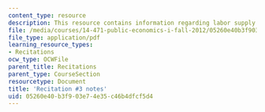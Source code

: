 ```yaml
---
content_type: resource
description: This resource contains information regarding labor supply.
file: /media/courses/14-471-public-economics-i-fall-2012/05260e40b3f903e74e35c46b4dfcf5d4_MIT14_471F12_recnotes3.pdf
file_type: application/pdf
learning_resource_types:
- Recitations
ocw_type: OCWFile
parent_title: Recitations
parent_type: CourseSection
resourcetype: Document
title: 'Recitation #3 notes'
uid: 05260e40-b3f9-03e7-4e35-c46b4dfcf5d4
---
```

